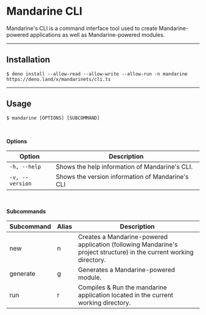 # Mandarine CLI
Mandarine's CLI is a command interface tool used to create Mandarine-powered applications as well as Mandarine-powered modules.

-----

## Installation
```shell script
$ deno install --allow-read --allow-write --allow-run -n mandarine https://deno.land/x/mandarinets/cli.ts
```

-----

## Usage

```shell script
$ mandarine [OPTIONS] [SUBCOMMAND]
```

&nbsp;

**Options**


| Option | Description |
| ------ | ----------- |
| `-h, --help` | Shows the help information of Mandarine's CLI.
| `-v, --version` | Shows the version information of Mandarine's CLI

&nbsp;

**Subcommands**


| Subcommand | Alias | Description |
| ---------- | ----- | ----------- |
| new | n | Creates a Mandarine-powered application (following Mandarine's project structure) in the current working directory.
| generate | g | Generates a Mandarine-powered module.
| run | r | Compiles & Run the mandarine application located in the current working directory.
